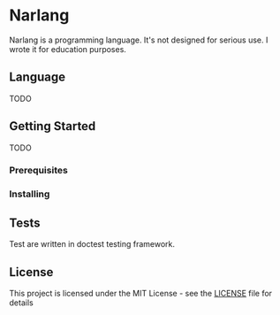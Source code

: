 # Narlang
Narlang is a programming language. It's not designed for serious use. I wrote it for education purposes.

## Language
TODO

## Getting Started
TODO

### Prerequisites

### Installing

## Tests
Test are written in doctest testing framework.

## License
This project is licensed under the MIT License - see the [LICENSE](LICENSE) file for details
